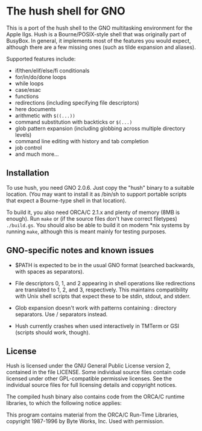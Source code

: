 The hush shell for GNO
======================

This is a port of the hush shell to the GNO multitasking environment for the
Apple IIgs.  Hush is a Bourne/POSIX-style shell that was originally part
of BusyBox.  In general, it implements most of the features you would expect,
although there are a few missing ones (such as tilde expansion and aliases).

Supported features include:

* if/then/elif/else/fi conditionals
* for/in/do/done loops
* while loops
* case/esac
* functions
* redirections (including specifying file descriptors)
* here documents
* arithmetic with `$((...))`
* command substitution with backticks or `$(...)`
* glob pattern expansion (including globbing across multiple directory levels)
* command line editing with history and tab completion
* job control
* and much more...


Installation
------------
To use hush, you need GNO 2.0.6.  Just copy the "hush" binary to a suitable
location. (You may want to install it as /bin/sh to support portable scripts
that expect a Bourne-type shell in that location).

To build it, you also need ORCA/C 2.1.x and plenty of memory (8MB is enough).
Run `make` or (if the source files don't have correct filetypes) `./build.gs`.
You should also be able to build it on modern *nix systems by running `make`,
although this is meant mainly for testing purposes.


GNO-specific notes and known issues
-----------------------------------
* $PATH is expected to be in the usual GNO format (searched backwards, with 
  spaces as separators).

* File descriptors 0, 1, and 2 appearing in shell operations like redirections
  are translated to 1, 2, and 3, respectively.  This maintains compatibility
  with Unix shell scripts that expect these to be stdin, stdout, and stderr.

* Glob expansion doesn't work with patterns containing : directory separators.
  Use / separators instead.

* Hush currently crashes when used interactively in TMTerm or GSI (scripts 
  should work, though).


License
-------
Hush is licensed under the GNU General Public License version 2, contained in
the file LICENSE.  Some individual source files contain code licensed under 
other GPL-compatible permissive licenses.  See the individual source files for
full licensing details and copyright notices.

The compiled hush binary also contains code from the ORCA/C runtime libraries,
to which the following notice applies:

This program contains material from the ORCA/C Run-Time Libraries, 
copyright 1987-1996 by Byte Works, Inc. Used with permission.
